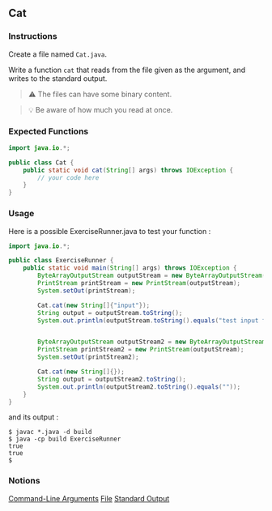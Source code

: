 ## Cat

### Instructions

Create a file named `Cat.java`.

Write a function `cat` that reads from the file given as the argument, and writes to the standard output.

> ⚠️ The files can have some binary content.

> 💡 Be aware of how much you read at once.



### Expected Functions

```java
import java.io.*;

public class Cat {
    public static void cat(String[] args) throws IOException {
        // your code here
    }
}
```

### Usage

Here is a possible ExerciseRunner.java to test your function :

```java
import java.io.*;

public class ExerciseRunner {
    public static void main(String[] args) throws IOException {
        ByteArrayOutputStream outputStream = new ByteArrayOutputStream();
        PrintStream printStream = new PrintStream(outputStream);
        System.setOut(printStream);

        Cat.cat(new String[]{"input"});
        String output = outputStream.toString();
        System.out.println(outputStream.toString().equals("test input file\n"));


        ByteArrayOutputStream outputStream2 = new ByteArrayOutputStream();
        PrintStream printStream2 = new PrintStream(outputStream);
        System.setOut(printStream2);

        Cat.cat(new String[]{});
        String output = outputStream2.toString();
        System.out.println(outputStream2.toString().equals(""));
    }
}
```

and its output :

```shell
$ javac *.java -d build
$ java -cp build ExerciseRunner
true
true
$
```

### Notions

[Command-Line Arguments](https://docs.oracle.com/javase/tutorial/essential/environment/cmdLineArgs.html)
[File](https://docs.oracle.com/javase/7/docs/api/java/nio/file/Files.html)
[Standard Output](https://docs.oracle.com/javase/7/docs/api/java/io/PrintStream.html)
